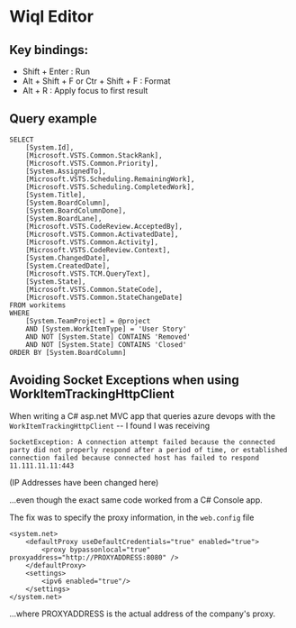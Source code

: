 # Wiql Editor


## Key bindings:

- Shift + Enter : Run
- Alt + Shift + F or Ctr + Shift + F : Format
- Alt + R : Apply focus to first result

## Query example

	SELECT
		[System.Id],
		[Microsoft.VSTS.Common.StackRank],
		[Microsoft.VSTS.Common.Priority],
		[System.AssignedTo],
		[Microsoft.VSTS.Scheduling.RemainingWork],
		[Microsoft.VSTS.Scheduling.CompletedWork],
		[System.Title],
		[System.BoardColumn],
		[System.BoardColumnDone],
		[System.BoardLane],
		[Microsoft.VSTS.CodeReview.AcceptedBy],
		[Microsoft.VSTS.Common.ActivatedDate],
		[Microsoft.VSTS.Common.Activity],
		[Microsoft.VSTS.CodeReview.Context],
		[System.ChangedDate],
		[System.CreatedDate],
		[Microsoft.VSTS.TCM.QueryText],
		[System.State],
		[Microsoft.VSTS.Common.StateCode],
		[Microsoft.VSTS.Common.StateChangeDate]
	FROM workitems
	WHERE
		[System.TeamProject] = @project
		AND [System.WorkItemType] = 'User Story'
		AND NOT [System.State] CONTAINS 'Removed'
		AND NOT [System.State] CONTAINS 'Closed'
	ORDER BY [System.BoardColumn]

## Avoiding Socket Exceptions when using WorkItemTrackingHttpClient

When writing a C# asp.net MVC app that queries azure devops with the `WorkItemTrackingHttpClient` -- I found I was receiving 

	SocketException: A connection attempt failed because the connected party did not properly respond after a period of time, or established connection failed because connected host has failed to respond 11.111.11.11:443

(IP Addresses have been changed here)

...even though the exact same code worked from a C# Console app. 

The fix was to specify the proxy information, in the `web.config` file

	<system.net>
		<defaultProxy useDefaultCredentials="true" enabled="true">
			<proxy bypassonlocal="true" proxyaddress="http://PROXYADDRESS:8080" />
		</defaultProxy>
		<settings>
			<ipv6 enabled="true"/>
		</settings>
	</system.net>


...where PROXYADDRESS is the actual address of the company's proxy.
